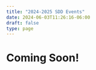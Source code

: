 ```yaml
---
title: "2024-2025 SDD Events"
date: 2024-06-03T11:26:16-06:00
draft: false
type: page
---
```


# Coming Soon!
